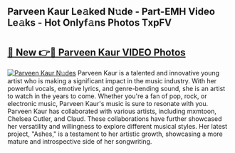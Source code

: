 ## Parveen Kaur Le𝚊ked N𝚞de - Part-EMH Video Le𝚊ks - Hot Onlyf𝚊ns Photos TxpFV

# <h2><a href="http://ac18111.deff.icu/?id=Parveen+Kaur">🔗 New 👉🔴 Parveen Kaur VIDEO Photos</a></h2>

[![Parveen Kaur N𝚞des](https://i.imgur.com/rIISA9y.gif)](http://ac18111.deff.icu/?id=Parveen+Kaur)
Parveen Kaur is a talented and innovative young artist who is making a significant impact in the music industry. With her powerful vocals, emotive lyrics, and genre-bending sound, she is an artist to watch in the years to come. Whether you're a fan of pop, rock, or electronic music, Parveen Kaur's music is sure to resonate with you. Parveen Kaur has collaborated with various artists, including mxmtoon, Chelsea Cutler, and Claud. These collaborations have further showcased her versatility and willingness to explore different musical styles. Her latest project, "Ashes," is a testament to her artistic growth, showcasing a more mature and introspective side of her songwriting.
